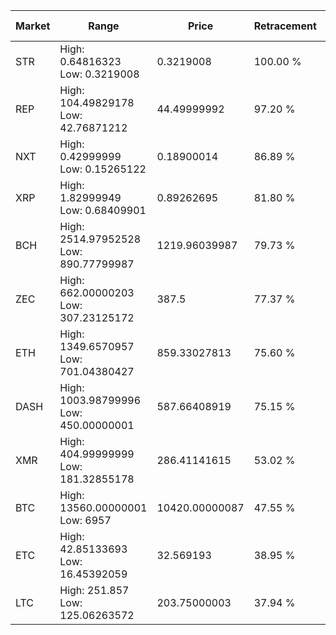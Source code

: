 | Market | Range | Price| Retracement | Doubles to 50% |
| --- | --- | --- | --- | --- |
| STR | High: 0.64816323<br />Low: 0.3219008 | 0.3219008 | 100.00 % | 1.51 |
| REP | High: 104.49829178<br />Low: 42.76871212 | 44.49999992 | 97.20 % | 1.65 |
| NXT | High: 0.42999999<br />Low: 0.15265122 | 0.18900014 | 86.89 % | 1.54 |
| XRP | High: 1.82999949<br />Low: 0.68409901 | 0.89262695 | 81.80 % | 1.41 |
| BCH | High: 2514.97952528<br />Low: 890.77799987 | 1219.96039987 | 79.73 % | 1.40 |
| ZEC | High: 662.00000203<br />Low: 307.23125172 | 387.5 | 77.37 % | 1.25 |
| ETH | High: 1349.6570957<br />Low: 701.04380427 | 859.33027813 | 75.60 % | 1.19 |
| DASH | High: 1003.98799996<br />Low: 450.00000001 | 587.66408919 | 75.15 % | 1.24 |
| XMR | High: 404.99999999<br />Low: 181.32855178 | 286.41141615 | 53.02 % | 1.02 |
| BTC | High: 13560.00000001<br />Low: 6957 | 10420.00000087 | 47.55 % | 0.00 |
| ETC | High: 42.85133693<br />Low: 16.45392059 | 32.569193 | 38.95 % | 0.00 |
| LTC | High: 251.857<br />Low: 125.06263572 | 203.75000003 | 37.94 % | 0.00 |
